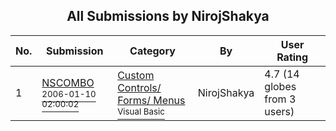 ﻿<div align="center">

## All Submissions by NirojShakya

</div>

No.  | Submission | Category | By   | User Rating
---- | ---------- | -------- | ---- | -----------
1 | [NSCOMBO<br /><sup>2006-01-10 02:00:02</sup>](https://github.com/Planet-Source-Code/nirojshakya-nscombo__1-63995) | [Custom Controls/ Forms/  Menus<br /><sup>Visual Basic</sup>](../ByCategory/custom-controls-forms-menus__1-4.md) | NirojShakya | 4.7 (14 globes from 3 users)
